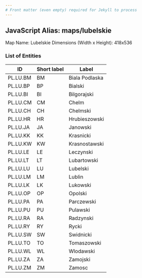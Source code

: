 ```yaml
---
# Front matter (even empty) required for Jekyll to process
---
```


## JavaScript Alias: maps/lubelskie

Map Name: Lubelskie
Dimensions (Width x Height): 418x536





### List of Entities

ID | Short label | Label
---|---|---|
PL.LU.BM|BM|Biala Podlaska
PL.LU.BP|BP|Bialski
PL.LU.BI|BI|Bilgorajski
PL.LU.CM|CM|Chelm
PL.LU.CH|CH|Chelmski
PL.LU.HR|HR|Hrubieszowski
PL.LU.JA|JA|Janowski
PL.LU.KK|KK|Krasnicki
PL.LU.KW|KW|Krasnostawski
PL.LU.LE|LE|Leczynski
PL.LU.LT|LT|Lubartowski
PL.LU.LU|LU|Lubelski
PL.LU.LM|LM|Lublin
PL.LU.LK|LK|Lukowski
PL.LU.OP|OP|Opolski
PL.LU.PA|PA|Parczewski
PL.LU.PU|PU|Pulawski
PL.LU.RA|RA|Radzynski
PL.LU.RY|RY|Rycki
PL.LU.SW|SW|Swidnicki
PL.LU.TO|TO|Tomaszowski
PL.LU.WL|WL|Wlodawski
PL.LU.ZA|ZA|Zamojski
PL.LU.ZM|ZM|Zamosc

